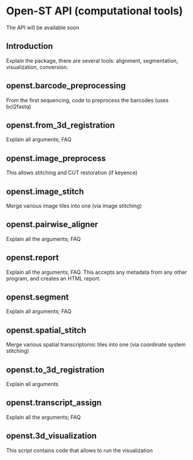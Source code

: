 # Open-ST API (computational tools)

The API will be available soon

## Introduction

Explain the package, there are several tools: alignment, segmentation, visualization, conversion.

## openst.barcode_preprocessing

From the first sequencing, code to preprocess the barcodes (uses bcl2fastq)

## openst.from_3d_registration

Explain all arguments; FAQ

## openst.image_preprocess

This allows stitching and CUT restoration (if keyence)

## openst.image_stitch

Merge various image tiles into one (via image stitching)

## openst.pairwise_aligner

Explain all the arguments; FAQ

## openst.report

Explain all the arguments; FAQ. This accepts any metadata from any other program, and creates an HTML report.

## openst.segment

Explain all arguments; FAQ

## openst.spatial_stitch

Merge various spatial transcriptomic tiles into one (via coordinate system stitching)

## openst.to_3d_registration

Explain all arguments

## openst.transcript_assign

Explain all the arguments; FAQ



## openst.3d_visualization
This script contains code that allows to run the visualization